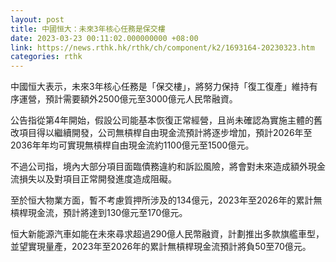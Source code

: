 ```yaml
---
layout: post
title: 中國恒大：未來3年核心任務是保交樓
date: 2023-03-23 00:11:02.000000000 +08:00
link: https://news.rthk.hk/rthk/ch/component/k2/1693164-20230323.htm
categories: rthk
---
```


中國恒大表示，未來3年核心任務是「保交樓」，將努力保持「復工復產」維持有序運營，預計需要額外2500億元至3000億元人民幣融資。

公告指從第4年開始，假設公司能基本恢復正常經營，且尚未確認為實施主體的舊改項目得以繼續開發，公司無槓桿自由現金流預計將逐步增加，預計2026年至2036年年均可實現無槓桿自由現金流約1100億元至1500億元。

不過公司指，境內大部分項目面臨債務違約和訴訟風險，將會對未來造成額外現金流損失以及對項目正常開發進度造成阻礙。

至於恒大物業方面，暫不考慮質押所涉及的134億元，2023年至2026年的累計無槓桿現金流，預計將達到130億元至170億元。

恒大新能源汽車如能在未來尋求超過290億人民幣融資，計劃推出多款旗艦車型，並望實現量產，2023年至2026年的累計無槓桿現金流預計將負50至70億元。
